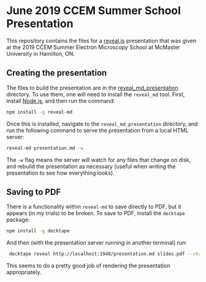 # June 2019 CCEM Summer School Presentation

This repository contains the files for a [reveal.js](https://github.com/hakimel/reveal.js/) presentation
that was given at the 2019 CCEM Summer Electron Microscopy School at McMaster University in Hamilton, ON.

## Creating the presentation

The files to build the presentation are in the [reveal_md_presentation](./reveal_md_presentation) directory.
To use them, one will need to install the `reveal_md` tool. First, install [Node.js](https://nodejs.org/en/),
and then run the command:

```bash
npm install -g reveal-md
```

Once this is installed, navigate to the `reveal_md_presentation` directory, and run the following command
to serve the presentation from a local HTML server:

```bash
reveal-md presentation.md -w
```

The `-w` flag means the server will watch for any files that change on disk, and rebuild the presentation
as necessary (useful when writing the presentation to see how everything looks).

## Saving to PDF

There is a functionality within `reveal-md` to save directly to PDF, but it appears (in my trials) to be broken.
To save to PDF, install the `decktape` package:

```bash
npm install -g decktape
```

And then (with the presentation server running in another terminal) run:

```bash
 decktape reveal http://localhost:1948/presentation.md slides.pdf --chrome-arg=--no-sandbox --chrome-arg=--allow-file-access-from-files
```

This seems to do a pretty good job of rendering the presentation appropriately.
